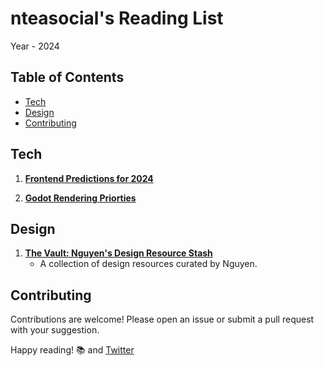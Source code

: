 # nteasocial's Reading List

Year - 2024

## Table of Contents
- [Tech](#tech)
- [Design](#design)
- [Contributing](#contributing)

## Tech

1. **[Frontend Predictions for 2024](https://buttondown.email/whatever_jamie/archive/frontend-predictions-for-2024/)**

2. **[Godot Rendering Priorties](https://godotengine.org/article/rendering-priorities-january-2024)**
   

## Design

1. **[The Vault: Nguyen's Design Resource Stash](https://newincreative.notion.site/newincreative/The-Vault-Nguyen-s-Design-Resource-stash-dd710673638a4c16a571574ff72d05f9)**
   - A collection of design resources curated by Nguyen.

## Contributing

Contributions are welcome! Please open an issue or submit a pull request with your suggestion.

Happy reading! 📚
and 
[Twitter](https://twitter.com/nteasocial)
